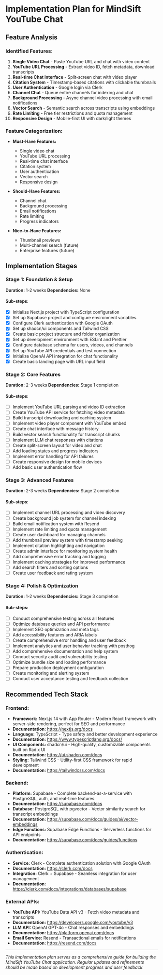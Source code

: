 # Implementation Plan for MindSift YouTube Chat

## Feature Analysis

### Identified Features:
1. **Single Video Chat** - Paste YouTube URL and chat with video content
2. **YouTube URL Processing** - Extract video ID, fetch metadata, download transcripts
3. **Real-time Chat Interface** - Split-screen chat with video player
4. **Citation System** - Timestamp-based citations with clickable thumbnails
5. **User Authentication** - Google login via Clerk
6. **Channel Chat** - Queue entire channels for indexing and chat
7. **Background Processing** - Async channel video processing with email notifications
8. **Vector Search** - Semantic search across transcripts using embeddings
9. **Rate Limiting** - Free tier restrictions and quota management
10. **Responsive Design** - Mobile-first UI with dark/light themes

### Feature Categorization:
- **Must-Have Features:** 
  - Single video chat
  - YouTube URL processing
  - Real-time chat interface
  - Citation system
  - User authentication
  - Vector search
  - Responsive design

- **Should-Have Features:**
  - Channel chat
  - Background processing
  - Email notifications
  - Rate limiting
  - Progress indicators

- **Nice-to-Have Features:**
  - Thumbnail previews
  - Multi-channel search (future)
  - Enterprise features (future)

## Implementation Stages

### Stage 1: Foundation & Setup
**Duration:** 1-2 weeks
**Dependencies:** None

#### Sub-steps:
- [x] Initialize Next.js project with TypeScript configuration
- [x] Set up Supabase project and configure environment variables
- [x] Configure Clerk authentication with Google OAuth
- [x] Set up shadcn/ui components and Tailwind CSS
- [x] Create basic project structure and folder organization
- [x] Set up development environment with ESLint and Prettier
- [x] Configure database schema for users, videos, and channels
- [x] Set up YouTube API credentials and test connection
- [x] Initialize OpenAI API integration for chat functionality
- [x] Create basic landing page with URL input field

### Stage 2: Core Features
**Duration:** 2-3 weeks
**Dependencies:** Stage 1 completion

#### Sub-steps:
- [ ] Implement YouTube URL parsing and video ID extraction
- [ ] Create YouTube API service for fetching video metadata
- [ ] Build transcript downloading and caching system
- [ ] Implement video player component with YouTube embed
- [ ] Create chat interface with message history
- [ ] Build vector search functionality for transcript chunks
- [ ] Implement LLM chat responses with citations
- [ ] Create split-screen layout for video and chat
- [ ] Add loading states and progress indicators
- [ ] Implement error handling for API failures
- [ ] Create responsive design for mobile devices
- [ ] Add basic user authentication flow

### Stage 3: Advanced Features
**Duration:** 2-3 weeks
**Dependencies:** Stage 2 completion

#### Sub-steps:
- [ ] Implement channel URL processing and video discovery
- [ ] Create background job system for channel indexing
- [ ] Build email notification system with Resend
- [ ] Implement rate limiting and quota management
- [ ] Create user dashboard for managing channels
- [ ] Add thumbnail preview system with timestamp seeking
- [ ] Implement citation highlighting and navigation
- [ ] Create admin interface for monitoring system health
- [ ] Add comprehensive error tracking and logging
- [ ] Implement caching strategies for improved performance
- [ ] Add search filters and sorting options
- [ ] Create user feedback and rating system

### Stage 4: Polish & Optimization
**Duration:** 1-2 weeks
**Dependencies:** Stage 3 completion

#### Sub-steps:
- [ ] Conduct comprehensive testing across all features
- [ ] Optimize database queries and API performance
- [ ] Implement SEO optimization and meta tags
- [ ] Add accessibility features and ARIA labels
- [ ] Create comprehensive error handling and user feedback
- [ ] Implement analytics and user behavior tracking with posthog
- [ ] Add comprehensive documentation and help system
- [ ] Conduct security audit and vulnerability testing
- [ ] Optimize bundle size and loading performance
- [ ] Prepare production deployment configuration
- [ ] Create monitoring and alerting system
- [ ] Conduct user acceptance testing and feedback collection

## Recommended Tech Stack

### Frontend:
- **Framework:** Next.js 14 with App Router - Modern React framework with server-side rendering, perfect for SEO and performance
- **Documentation:** https://nextjs.org/docs
- **Language:** TypeScript - Type safety and better development experience
- **Documentation:** https://www.typescriptlang.org/docs/
- **UI Components:** shadcn/ui - High-quality, customizable components built on Radix UI
- **Documentation:** https://ui.shadcn.com/docs
- **Styling:** Tailwind CSS - Utility-first CSS framework for rapid development
- **Documentation:** https://tailwindcss.com/docs

### Backend:
- **Platform:** Supabase - Complete backend-as-a-service with PostgreSQL, auth, and real-time features
- **Documentation:** https://supabase.com/docs
- **Database:** PostgreSQL with pgvector - Vector similarity search for transcript embeddings
- **Documentation:** https://supabase.com/docs/guides/ai/vector-embeddings
- **Edge Functions:** Supabase Edge Functions - Serverless functions for API endpoints
- **Documentation:** https://supabase.com/docs/guides/functions

### Authentication:
- **Service:** Clerk - Complete authentication solution with Google OAuth
- **Documentation:** https://clerk.com/docs
- **Integration:** Clerk + Supabase - Seamless integration for user management
- **Documentation:** https://clerk.com/docs/integrations/databases/supabase

### External APIs:
- **YouTube API:** YouTube Data API v3 - Fetch video metadata and transcripts
- **Documentation:** https://developers.google.com/youtube/v3
- **LLM API:** OpenAI GPT-4o - Chat responses and embeddings
- **Documentation:** https://platform.openai.com/docs
- **Email Service:** Resend - Transactional emails for notifications
- **Documentation:** https://resend.com/docs

---

*This implementation plan serves as a comprehensive guide for building the MindSift YouTube Chat application. Regular updates and refinements should be made based on development progress and user feedback.*